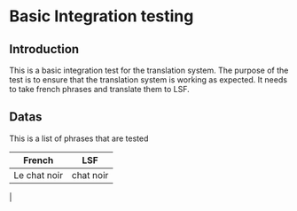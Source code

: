 # Basic Integration testing

## Introduction

This is a basic integration test for the translation system.
The purpose of the test is to ensure that the translation system is working as expected. It needs to take french phrases and translate them to LSF.

## Datas

This is a list of phrases that are tested

| French | LSF |
| --- | --- |
| Le chat noir | chat noir |
| 